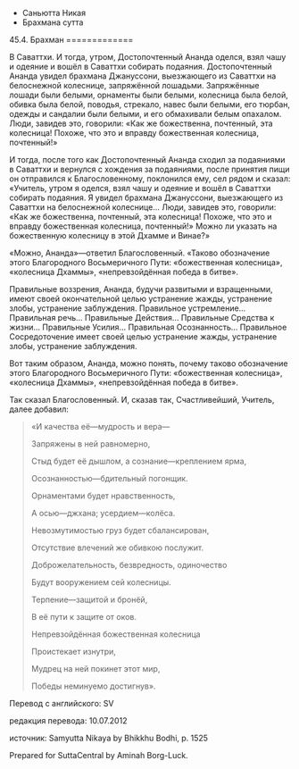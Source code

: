 









* Саньютта Никая
* Брахмана сутта


45\.4\. Брахман
\=\=\=\=\=\=\=\=\=\=\=\=\=



В Саваттхи\. И тогда, утром, Достопочтенный Ананда оделся, взял чашу и одеяние и вошёл в Саваттхи собирать подаяния\. Достопочтенный Ананда увидел брахмана Джануссони, выезжающего из Саваттхи на белоснежной колеснице, запряжённой лошадьми\. Запряжённые лошади были белыми, орнаменты были белыми, колесница была белой, обивка была белой, поводья, стрекало, навес были белыми, его тюрбан, одежды и сандалии были белыми, и его обмахивали белым опахалом\. Люди, завидев это, говорили: «Как же божественна, почтенный, эта колесница\! Похоже, что это и вправду божественная колесница, почтенный\!»


И тогда, после того как Достопочтенный Ананда сходил за подаяниями в Саваттхи и вернулся с хождения за подаяниями, после принятия пищи он отправился к Благословенному, поклонился ему, сел рядом и сказал: «Учитель, утром я оделся, взял чашу и одеяние и вошёл в Саваттхи собирать подаяния\. Я увидел брахмана Джануссони, выезжающего из Саваттхи на белоснежной колеснице… Люди, завидев это, говорили: «Как же божественна, почтенный, эта колесница\! Похоже, что это и вправду божественная колесница, почтенный\!» Можно ли указать на божественную колесницу в этой Дхамме и Винае?»


«Можно, Ананда»—ответил Благословенный\. «Таково обозначение этого Благородного Восьмеричного Пути: «божественная колесница», «колесница Дхаммы», «непревзойдённая победа в битве»\.


Правильные воззрения, Ананда, будучи развитыми и взращенными, имеют своей окончательной целью устранение жажды, устранение злобы, устранение заблуждения\. Правильное устремление… Правильная речь… Правильные Действия… Правильные Средства к жизни… Правильные Усилия… Правильная Осознанность… Правильное Сосредоточение имеет своей целью устранение жажды, устранение злобы, устранение заблуждения\.


Вот таким образом, Ананда, можно понять, почему таково обозначение этого Благородного Восьмеричного Пути: «божественная колесница», «колесница Дхаммы», «непревзойдённая победа в битве»\.


Так сказал Благословенный\. И, сказав так, Счастливейший, Учитель, далее добавил:



> «И качества её—мудрость и вера—  
> 
> Запряжены в ней равномерно,  
> 
> Стыд будет её дышлом, а сознание—креплением ярма,  
> 
> Осознанностью—бдительный погонщик\.  
> 
>   
> 
> Орнаментами будет нравственность,  
> 
> А осью—джхана; усердием—колёса\.  
> 
> Невозмутимостью груз будет сбалансирован,  
> 
> Отсутствие влечений же обивкою послужит\.  
> 
>   
> 
> Доброжелательность, безвредность, одиночество  
> 
> Будут вооружением сей колесницы\.  
> 
> Терпение—защитой и бронёй,  
> 
> В её пути к защите от оков\.  
> 
>   
> 
> Непревзойдённая божественная колесница  
> 
> Проистекает изнутри,  
> 
> Мудрец на ней покинет этот мир,  
> 
> Победы неминуемо достигнув»\.



Перевод с английского: SV


редакция перевода: 10\.07\.2012


источник: Samyutta Nikaya by Bhikkhu Bodhi, p\. 1525


Prepared for SuttaCentral by Aminah Borg\-Luck\.






